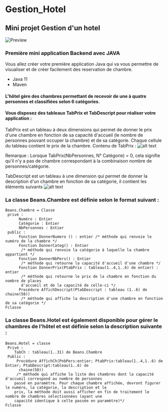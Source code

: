 # Gestion_Hotel

## Mini projet Gestion d'un hotel
![Preview](https://miro.medium.com/max/1400/1*h7OiiKMWuC6qX98-dmeQNA.png?raw=true)

### Première mini application Backend avec JAVA  
Vous allez créer votre première application Java qui va vous permettre de visualiser et de créer facilement des reservation de chambre.  
- Java 11
- Maven 

#### L'hôtel gère des chambres permettant de recevoir de une à quatre personnes et classifiées selon 6 catégories.

#### Vous disposez des tableaux TabPrix et TabDescript pour réaliser votre application :

TabPrix est un tableau à deux dimensions qui permet de donner le prix d'une chambre en fonction de sa capacité d'accueil (le nombre de personnes pouvant occuper la chambre) et de sa catégorie. Chaque cellule du tableau contient le prix de la chambre. Contenu de TabPrix :
![alt text](http://isabelle.thieblemont.pagesperso-orange.fr/java/ecrans/tabprix.jpg?raw=true)

Remarque : Lorsque TabPrix(NbPersonnes, N° Catégorie) = 0, cela signifie qu'il n'y a pas de chambre correspondant à la combinaison nombre de personnes/catégorie.

TabDescript est un tableau à une dimension qui permet de donner la description d'un chambre en fonction de sa catégorie, il contient les éléments suivants 
![alt text](http://isabelle.thieblemont.pagesperso-orange.fr/java/ecrans/descript.jpg?raw=true)

### La classe Beans.Chambre est définie selon le format suivant :
 
```
Beans.Chambre = Classe 
 privé : 
      Numéro : Entier 
      Catégorie : Entier 
      NbPersonnes : Entier 
 public : 
      Fonction DonnerNumero () : entier /* méthode qui renvoie le numéro de la chambre */ 
      Fonction DonnerCateg() : Entier 
       /* méthode qui renvoie la catégorie à laquelle la chambre appartient */ 
      Fonction DonnerNbPers() : Entier 
       /* méthode qui retourne la capacité d'accueil d'une chambre */ 
      Fonction DonnerPrix(PtabPrix : tableau(1..4,1..6) de entier) : entier 
       /* méthode qui retourne le prix de la chambre en fonction du nombre de places 
       d'accueil et de la capacité de celle-ci */ 
      Procédure AffichDescript(PtabDescript : tableau (1..6) de chaine(50)) 
       /* méthode qui affiche la description d'une chambre en fonction de sa catégorie */ 
Fclasse
```

### La classe Beans.Hotel est également disponible pour gérer le chambres de l'hôtel et est définie selon la description suivante :
 
```
Beans.Hotel = classe 
 Privé : 
    TabCh : tableau(1..31) de Beans.Chambre 
 Public : 
     Procédure AffichCh(PnbPers:entier; PtabPrix:tableau(1..4,1..6) de Entier; PtabDescript:tableau(1..6) de 
      chaine(50)) 
     /* méthode qui affiche la liste des chambres dont la capacité d'accueil correspond au nombre de personnes 
    passé en paramètre. Pour chaque chambre affichée, devront figurer le numéro, la catégorie, la description et le 
    prix, la méthode doit aussi afficher en fin de traitement le nombre de chambres sélectionnées (ayant une 
    capacité identique à celle passée en paramètre)*/ 
Fclasse
```
